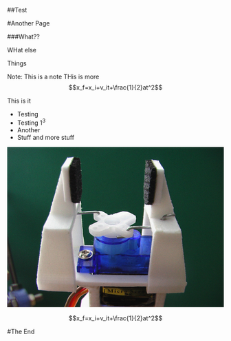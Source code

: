 ##Test



<!-- .slide: data-background="#ff0000" -->
#Another Page



###What??


WHat else



Things

Note: 
This is a note
THis is more
$$x_f=x_i+v_it+\frac{1}{2}at^2$$



This is it

- Testing <!-- .element: class="fragment"-->
- Testing 1<sup>3</sup> <!-- .element: class="fragment"-->
- Another <!-- .element: class="fragment"-->
- Stuff and more stuff <!-- .element: class="fragment"-->



![](Gripper_display_large.jpg) <!-- .element: class="stretch"-->



$$x_f=x_i+v_it+\frac{1}{2}at^2$$



#The End